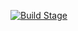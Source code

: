 [![Build Stage](https://github.com/thainguyencoffee/spring-jdbc-demo/actions/workflows/commit-stage.yaml/badge.svg)](https://github.com/thainguyencoffee/spring-jdbc-demo/actions/workflows/commit-stage.yaml)

